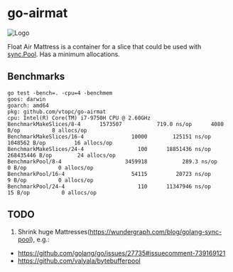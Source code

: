 # go-airmat

![Logo](https://github.com/vtopc/go-airmat/blob/master/images/logo.png?raw=true)

Float Air Mattress is a container for a slice that could be used with [sync.Pool](https://pkg.go.dev/sync#Pool).
Has a minimum allocations.

## Benchmarks
```shell
go test -bench=. -cpu=4 -benchmem
goos: darwin
goarch: amd64
pkg: github.com/vtopc/go-airmat
cpu: Intel(R) Core(TM) i7-9750H CPU @ 2.60GHz
BenchmarkMakeSlices/8-4 	 1573507	       719.0 ns/op	    4080 B/op	       8 allocs/op
BenchmarkMakeSlices/16-4         	   10000	    125151 ns/op	 1048562 B/op	      16 allocs/op
BenchmarkMakeSlices/24-4         	     100	  18851436 ns/op	268435446 B/op	      24 allocs/op
BenchmarkPool/8-4                	 3459918	       289.3 ns/op	       0 B/op	       0 allocs/op
BenchmarkPool/16-4               	   54115	     20723 ns/op	       9 B/op	       0 allocs/op
BenchmarkPool/24-4               	     110	  11347946 ns/op	      15 B/op	       0 allocs/op
```

## TODO
1. Shrink huge Mattresses(https://wundergraph.com/blog/golang-sync-pool), e.g.:
  - https://github.com/golang/go/issues/27735#issuecomment-739169121
  - https://github.com/valyala/bytebufferpool
